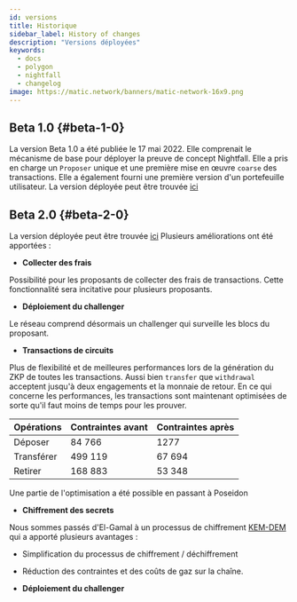 ```yaml
---
id: versions
title: Historique
sidebar_label: History of changes
description: "Versions déployées"
keywords:
  - docs
  - polygon
  - nightfall
  - changelog
image: https://matic.network/banners/matic-network-16x9.png
---
```



## Beta 1.0 {#beta-1-0}
La version Beta 1.0 a été publiée le 17 mai 2022. Elle comprenait le mécanisme de base pour déployer la preuve de concept Nightfall.
Elle a pris en charge un `Proposer` unique et une première mise en œuvre `coarse` des transactions. Elle a également fourni une première
version d'un portefeuille utilisateur.
La version déployée peut être trouvée [ici](https://github.com/EYBlockchain/nightfall_3/commit/bc3e475de3e2877f14430f9599e5b38ea960765b)

## Beta 2.0 {#beta-2-0}
La version déployée peut être trouvée [ici](https://github.com/EYBlockchain/nightfall_3/commit/4c2af01ac95af5ea6f5b40071d73a1624f06ba46)
Plusieurs améliorations ont été apportées :
- **Collecter des frais**

Possibilité pour les proposants de collecter des frais de transactions. Cette fonctionnalité sera incitative pour plusieurs proposants.
- **Déploiement du challenger**

Le réseau comprend désormais un challenger qui surveille les blocs du proposant.
- **Transactions de circuits**

Plus de flexibilité et de meilleures performances lors de la génération du ZKP de toutes les transactions.  Aussi bien `transfer` que `withdrawal` acceptent jusqu'à deux engagements et la monnaie de retour.
En ce qui concerne les performances, les transactions sont maintenant optimisées de sorte qu'il faut moins de temps pour les prouver.

| Opérations | Contraintes avant | Contraintes après |
|-----------|--------------------|------------------|
| Déposer | 84 766 | 1277 |
| Transférer | 499 119 | 67 694 |
| Retirer | 168 883 | 53 348 |

Une partie de l'optimisation a été possible en passant à Poseidon

- **Chiffrement des secrets**

Nous sommes passés d'El-Gamal à un processus de chiffrement [KEM-DEM](../protocol/secrets) qui a apporté plusieurs avantages :
- Simplification du processus de chiffrement / déchiffrement
- Réduction des contraintes et des coûts de gaz sur la chaîne.

- **Déploiement du challenger**

